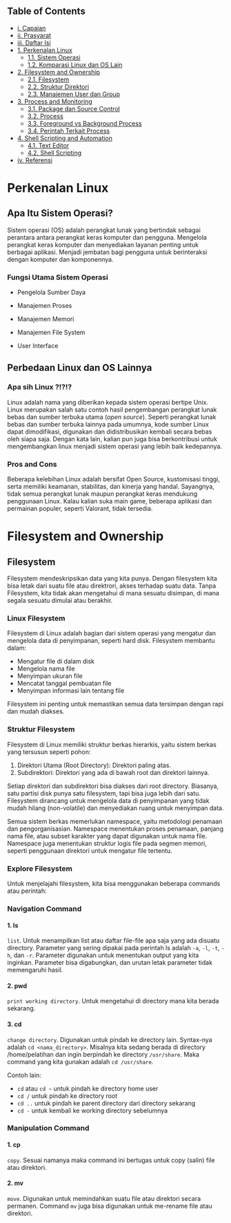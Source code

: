 ## Table of Contents

- [i. Capaian](#capaian)
- [ii. Prasyarat](#prasyarat)
- [iii. Daftar Isi](#daftar-isi)
- [1. Perkenalan Linux](#perkenalan-linux)
  - [1.1. Sistem Operasi](#apa-itu-sistem-operasi)
  - [1.2. Komparasi Linux dan OS Lain](#perbedaan-linux-dan-os-lainnya)
  <!-- - [1.3 Distro Linux](#distro-linux) -->
- [2. Filesystem and Ownership](#filesystem-and-ownership)
  - [2.1. Filesystem](#filesystem)
  - [2.2. Struktur Direktori](#struktur-direktori)
  - [2.3. Manajemen User dan Group](#manajemen-user-dan-group)
- [3. Process and Monitoring](#process-and-monitoring)
  - [3.1. Package dan Source Control](#package-dan-source-control)
  - [3.2. Process](#apa-itu-process)
  - [3.3. Foreground vs Background Process](#foreground-vs-background-process)
  - [3.4. Perintah Terkait Process](#perintah-terkait-process)
- [4. Shell Scripting and Automation](#shell-scripting-and-automation)
  - [4.1. Text Editor](#text-editor)
  - [4.2. Shell Scripting](#shell-scripting)
  <!-- - [4.3. Cronjob](#cronjob) -->
- [iv. Referensi](#referensi)

# Perkenalan Linux

## Apa Itu Sistem Operasi?

Sistem operasi (OS) adalah perangkat lunak yang bertindak sebagai perantara antara perangkat keras komputer dan pengguna. Mengelola perangkat keras komputer dan menyediakan layanan penting untuk berbagai aplikasi. Menjadi jembatan bagi pengguna untuk berinteraksi dengan komputer dan komponennya.

### Fungsi Utama Sistem Operasi

- Pengelola Sumber Daya

- Manajemen Proses

- Manajemen Memori

- Manajemen File System

- User Interface

## Perbedaan Linux dan OS Lainnya

### Apa sih Linux ?!?!?

Linux adalah nama yang diberikan kepada sistem operasi bertipe Unix. Linux merupakan salah satu contoh hasil pengembangan perangkat lunak bebas dan sumber terbuka utama (<i>open source</i>). Seperti perangkat lunak bebas dan sumber terbuka lainnya pada umumnya, kode sumber Linux dapat dimodifikasi, digunakan dan didistribusikan kembali secara bebas oleh siapa saja. Dengan kata lain, kalian pun juga bisa berkontribusi untuk mengembangkan linux menjadi sistem operasi yang lebih baik kedepannya.

### Pros and Cons

Beberapa kelebihan Linux adalah bersifat Open Source, kustomisasi tinggi, serta memiliki keamanan, stabilitas, dan kinerja yang handal. Sayangnya, tidak semua perangkat lunak maupun perangkat keras mendukung penggunaan Linux. Kalau kalian suka main game, beberapa aplikasi dan permainan populer, seperti Valorant, tidak tersedia.

# Filesystem and Ownership

## Filesystem

Filesystem mendeskripsikan data yang kita punya. Dengan filesystem kita bisa letak dari suatu file atau direktrori, akses terhadap suatu data. Tanpa Filesystem, kita tidak akan mengetahui di mana sesuatu disimpan, di mana segala sesuatu dimulai atau berakhir.

### Linux Filesystem

Filesystem di Linux adalah bagian dari sistem operasi yang mengatur dan mengelola data di penyimpanan, seperti hard disk. Filesystem membantu dalam:

- Mengatur file di dalam disk
- Mengelola nama file
- Menyimpan ukuran file
- Mencatat tanggal pembuatan file
- Menyimpan informasi lain tentang file

Filesystem ini penting untuk memastikan semua data tersimpan dengan rapi dan mudah diakses.

### Struktur Filesystem

Filesystem di Linux memiliki struktur berkas hierarkis, yaitu sistem berkas yang tersusun seperti pohon:

1. Direktori Utama (Root Directory): Direktori paling atas.
2. Subdirektori: Direktori yang ada di bawah root dan direktori lainnya.

Setiap direktori dan subdirektori bisa diakses dari root directory. Biasanya, satu partisi disk punya satu filesystem, tapi bisa juga lebih dari satu. Filesystem dirancang untuk mengelola data di penyimpanan yang tidak mudah hilang (non-volatile) dan menyediakan ruang untuk menyimpan data.

Semua sistem berkas memerlukan namespace, yaitu metodologi penamaan dan pengorganisasian. Namespace menentukan proses penamaan, panjang nama file, atau subset karakter yang dapat digunakan untuk nama file. Namespace juga menentukan struktur logis file pada segmen memori, seperti penggunaan direktori untuk mengatur file tertentu.

### Explore Filesystem

Untuk menjelajahi filesystem, kita bisa menggunakan beberapa commands atau perintah:

### Navigation Command

#### 1. ls

`list`. Untuk menampilkan list atau daftar file-file apa saja yang ada disuatu directory. Parameter yang sering dipakai pada perintah ls adalah `-a`, `-l`, `-t`, `-h`, dan `-r`. Parameter digunakan untuk menentukan output yang kita inginkan. Parameter bisa digabungkan, dan urutan letak parameter tidak memengaruhi hasil.

<!-- ![ls command](assets/ls.gif) -->

#### 2. pwd

`print working directory`. Untuk mengetahui di directory mana kita berada sekarang.

<!-- ![pwd command](assets/pwd.png) -->

#### 3. cd

`change directory`. Digunakan untuk pindah ke directory lain. Syntax-nya adalah `cd <nama_directory>`. Misalnya kita sedang berada di directory /home/pelatihan dan ingin berpindah ke directory `/usr/share`. Maka command yang kita gunakan adalah `cd /usr/share`.

Contoh lain:

- `cd` atau `cd ~` untuk pindah ke directory home user
- `cd /` untuk pindah ke directory root
- `cd ..` untuk pindah ke parent directory dari directory sekarang
- `cd -` untuk kembali ke working directory sebelumnya

<!-- ![cd command](assets/cd.gif) -->

### Manipulation Command

#### 1. cp

`copy`. Sesuai namanya maka command ini bertugas untuk copy (salin) file atau direktori.

#### 2. mv

`move`. Digunakan untuk memindahkan suatu file atau direktori secara permanen. Command `mv` juga bisa digunakan untuk me-rename file atau direktori.

<!-- ## Linux File Permissions and Ownerships

Secara desain, Linux adalah sistem operasi multi-user. Dalam sistem perusahaan, akan ada banyak pengguna yang mengakses sistem yang sama. Namun jika ada pengguna yang bisa mengakses dan memodifikasi seluruh file milik pengguna lain atau file sistem, hal ini tentu akan menimbulkan risiko keamanan.

Inilah sebabnya mengapa Linux memiliki langkah-langkah keamanan. Hal ini agar memastikan bahwa file atau direktori dapat diakses, dimodifikasi atau dijalankan (dieksekui) hanya oleh pengguna yang diinginkan.

### File ownership

Setiap sistem Linux memiliki tiga jenis pemilik:

1. User: User atau pengguna adalah orang yang membuat file. Secara default, siapa pun yang membuat file akan menjadi pemilik file tersebut. Pengguna dapat membuat, menghapus, atau memodifikasi file.

2. Group: Sebuah grup dapat berisi banyak pengguna. Semua pengguna atau user yang tergabung dalam grup memiliki izin akses yang sama untuk suatu file.

3. Other: Siapa pun yang memiliki akses ke file selain pengguna dan grup masuk dalam kategori lainnya.

User dan Group dikelola secara lokal di `/etc/psswd` atau `/etc/group`.

Untuk mengecek User dan Group kita bisa menggunakan command `ls -l`

![ls -l](assets/ls%20-l.png)

Setiap file dan direktori di sistem UNIX/Linux memiliki 3 tipe permission atau izin sebagi berikut.

- `Read` - Izin ini memberi kita wewenang untuk membuka dan membaca file.
- `Write` - Izin write atau menulis memberi kita wewenang untuk mengubah konten file. Izin menulis pada direktori memberi kita wewenang untuk menambah, menghapus, dan mengganti nama file yang disimpan dalam direktori.
- `Execute` - Di Windows, program yang dapat dieksekusi biasanya memiliki ekstensi “.exe” dan dapat kita jalankan dengan mudah. Di Unix/Linux, kita tidak dapat menjalankan program kecuali izin eksekusi telah ditetapkan. Jika izin eksekusi tidak disetel, kita mungkin masih dapat melihat/memodifikasi kode program (asalkan izin read & write disetel), tetapi tidak dapat menjalankannya.

Simbol dari masing-masing permission:

- r – Read
- w – Write
- x – Execute

![file type](assets/file1.png)

![directory](assets/dir.png)

## Manajemen User dan Group

### Membuat User

Di Linux ada beberapa command yang bisa kita gunakan untuk membuat user baru, yaitu:

#### 1. useradd

Command ini sangat sederhana, sehingga diperlukan parameter tambahan untuk menyiapkan akun sepenuhnya.

```bash
sudo useradd ajk
```

```bash
sudo useradd -d /home/ajk -m -s/bin/bash ajk && passwd ajk
```

Karena cukup sederhana jadi kita poerlu menambahkan beberapa parameter, `-d` untuk menambahkan direktori di baru di `/home`, `-s` default yang akan digunakan, `passwd` untuk mengatur kata sandi dari user yang dibuat.

#### 2. adduser

### Membuat Group

Untuk membuat group baru di Linux bisa menggunakan command `groupadd`:

```bash
sudo groupadd pelatihan
```

![adduser](assets/adduser.png)

# Process and Monitoring

## Package dan Source Control

Pada masa-masa awal Linux, program hanya didistribusikan sebagai kode sumber, bersama dengan halaman manual yang diperlukan, file konfigurasi yang diperlukan, dan banyak lagi. Saat ini, sebagian besar distributor Linux menggunakan program bawaan atau kumpulan program yang disebut package, yang disajikan kepada pengguna yang siap untuk diinstal pada distribusi tersebut. Berikut beberapa kkonsep dalam package management yang perlu diketahui :

- Repository

  Repositori adalah penyimpanan sentral tempat paket perangkat lunak disimpan dan dikelola. Repositori ini berisi berbagai perangkat lunak yang telah dikompilasi untuk digunakan pada distribusi Linux tertentu. Repository ini yang nantinya akan diakses oleh package manager untuk menginstal package yang dibutuhkan. List konfigurasi dapat dikonfigurasi pada path `/etc/apt/sources.list` jika pada distro ubuntu. Contohnya ini adalah [repository ubuntu lokal yang ada di Indonesia](https://nugi.biz/2022/03/22/repository-lokal-indonesia-ubuntu-22-04-lts-jammy-jellyfish.xhtml).

- Package

  package adalah suatu unit perangkat lunak yang telah dikemas bersama dengan informasi tambahan yang diperlukan untuk instalasi dan manajemen perangkat lunak tersebut. Contohnya adalah pacakge `.deb` jika di distro debian dan `.exe` jika pada windows. Package ini berisi file yang dibutuhkan oleh user untuk menjalankan suatu program. File yang dibutuhkan oleh user untuk menjalankan suatu program ini disebut dengan `binary file`. Binary file ini berisi kode program yang sudah dikompilasi. Kode program yang sudah dikompilasi ini akan dijalankan oleh kernel. Kernel adalah bagian dari sistem operasi yang bertugas untuk mengatur semua sumber daya yang ada pada komputer.

  perbedaan package pada linux dan windows adalah pada linux package yang diinstal akan disimpan pada path `/usr/bin` sedangkan pada windows package yang diinstal akan disimpan pada path `C:\Program Files`. Untuk melihat package apa saja yang sudah terinstal pada linux dapat menggunakan command `dpkg -l` atau `apt list --installed`.

- Dependency

  Dependency adalah suatu package yang dibutuhkan oleh package lainnya untuk bisa berjalan. Contohnya adalah package `libssl-dev` yang dibutuhkan oleh package `nginx` untuk bisa berjalan. Package `libssl-dev` ini disebut dengan package dependensi. Package dependensi ini akan diinstal secara otomatis oleh package manager jika package utama diinstal. Untuk melihat package apa saja yang dibutuhkan oleh package lainnya dapat menggunakan command `apt-cache depends <package-name>`.

- Package Manager

  Package manager adalah perangkat lunak yang dirancang untuk membantu pengguna mengelola instalasi, pembaruan, konfigurasi, dan penghapusan perangkat lunak pada sistem operasi. Package Manager dapat dikelompokkan menjadi 2 jenis yaitu `low-level` dan `high-level`. Seperti pada contoh dibawah ini :

  ![Pacakage-Manager](./assets/Package-Manager.jpg)

  contohnya dpkg pada debian hanya bisa menginstal package .deb yang sudah tersedia pada host saja, sedangkan apt bisa menginstal package .deb dan juga bisa menginstal package dependensinya dari repository. Package manager yang berada diatas package manager lainnya disebut dengan high-level package manager. Package manager yang berada dibawah package manager lainnya disebut dengan low-level package manager.

  Selain itu ada pacakage manager yang compatible di multi distro linux seperti `snap` dan `flatpak`. Snap dan flatpak ini berbeda dengan package manager lainnya karena package yang diinstal menggunakan snap dan flatpak akan diisolasi dari package lainnya. Snap dan flatapak ini sudah tersedia pada repository ubuntu. Sehingga bisa langsung diinstal dengan command `apt-get install snapd` dan `apt-get install flatpak`.

  Contohnya adalah jika kita menginstal package `nginx` menggunakan apt, maka package `nginx` akan diinstal pada path `/usr/bin/nginx` dan package `nginx` ini bisa diakses oleh package lainnya. Sedangkan jika kita menginstal package `nginx` menggunakan snap, maka package `nginx` akan diinstal pada path `/snap/bin/nginx` dan package `nginx` ini tidak bisa diakses oleh package lainnya. Untuk melihat package apa saja yang sudah terinstal menggunakan snap dapat menggunakan command `snap list`.

  Sedangkan Flatpak ini berbeda dengan snap karena package yang diinstal menggunakan flatpak akan diinstal pada path `/var/lib/flatpak` dan package ini juga tidak bisa diakses oleh package lainnya. Untuk melihat package apa saja yang sudah terinstal menggunakan flatpak dapat menggunakan command `flatpak list`.

  ![snap vs flatpak](./assets/snap-vs-flatpak.jpg)

<div align=center>

![Linux-package](./assets/linux-package.png)

</div>

Jadi kesimpulannya user linux akan menggunakan command package manager untuk menginstal package yang dibutuhkan. Package manager akan mengambil package yang dibutuhkan dari repository yang sudah dikonfigurasi sebelumnya. Package yang dibutuhkan tersebut bisa berupa package utama atau package dependensi. Package utama adalah package yang dibutuhkan oleh user untuk bisa berjalan. Package dependensi adalah package yang dibutuhkan oleh package utama untuk bisa berjalan.

## Command Package Management

Beberapa command yang dapat dilakukan untuk memanage package pada linux yang sering digunakan adalah sebagai berikut :

- `apt-get update`

  Command ini digunakan untuk mengupdate list package yang ada pada repository. Command ini harus dijalankan sebelum menginstal package agar package yang diinstal adalah package terbaru.

- `apt-get install <package-name>`
  Command ini digunakan untuk menginstal package yang dibutuhkan. Contohnya adalah `apt-get install nginx`.

- `apt-get remove <package-name>`
  Command ini digunakan untuk menghapus package yang sudah terinstal. Contohnya adalah `apt-get remove nginx`.

- `apt-get purge <package-name>`
  Command ini digunakan untuk menghapus package yang sudah terinstal beserta konfigurasinya. Contohnya adalah `apt-get purge nginx`.

- `apt-get autoremove`
  Command ini digunakan untuk menghapus package yang sudah terinstal dan tidak dibutuhkan oleh package lainnya. Contohnya adalah `apt-get autoremove`.

- `apt-get upgrade`
  Command ini digunakan untuk mengupgrade package yang sudah terinstal.

  Selain command command diatas masih banyak lagi command yang dapat digunakan untuk melihatnya dapat menggunakan command `apt-get --help` atau mengunjungi [link berikut](https://www.tecmint.com/useful-basic-commands-of-apt-get-and-apt-cache-for-package-management/).

Selain menggunakan `apt-get`, package juga dapat diinstal menggunakan command `dpkg`. Command ini digunakan untuk menginstal package yang sudah terdownload. Contohnya adalah `dpkg -i nginx.deb`. dengan syarat kita sudah memiliki file yang akan diinstal terlebih dahulu beda dengan `apt-get` yang akan mengambil package dari repository. untuk mengetahui command apa saja yang dapat dilakukan dengan `dpkg` dapat menggunakan command `dpkg --help`.

## Apa Itu Process?

Process adalah suatu kode program yang sedang berjalan di memory. Setiap process memiliki ID yang unik yang disebut dengan PID. PID ini digunakan untuk mengidentifikasi process yang sedang berjalan. Untuk Lebih jelasnya dapat dilihat pada gambar dibawah ini :

<div align=center>

![Linux Process](./assets/linux-process.png)

</div>

Berikut adalah daur hidup dari suatu process pada sistem operasi linux :

Pada state `Created` process belum dijalankan oleh kernel. Setelah dijalankan oleh kernel process akan berada pada state `Running`. Setelah process selesai dijalankan oleh kernel process akan berada pada state `Terminated`. Setelah process berada pada state Terminated, process akan dihapus dari memory dan akan berada pada state Zombie.

- `Zombie process` adalah process yang sudah selesai dijalankan oleh kernel namun masih ada di memory. Zombie process ini akan dihapus dari memory setelah parent processnya memanggil wait() system call.

- Process juga memiliki parent process yang merupakan process yang membuat process tersebut. Process yang dibuat oleh parent process disebut dengan `child process`.

- Process yang tidak memiliki parent process disebut dengan `init process`. Init process ini adalah process pertama yang dijalankan oleh kernel saat booting. Init process ini memiliki PID 1.

## Foreground vs Background Process

Berdasarkan cara untuk proses dijalankan, proses terbagi menjadi 2 yaitu foreground process dan background process.

- `Foreground process` adalah proses yang dijalankan secara interaktif. Contohnya adalah saat kita menjalankan command `apt update` pada terminal. Saat menjalankan command tersebut terminal akan terblokir dan tidak bisa menjalankan command lainnya sampai command tersebut selesai dijalankan.

- `Background process` adalah proses yang dijalankan secara non-interaktif. Contohnya adalah saat kita menjalankan command `apt update &` pada terminal. Saat menjalankan command tersebut terminal tidak akan terblokir dan bisa menjalankan command lainnya. Untuk melihat process yang sedang berjalan dapat menggunakan command `jobs`.

![foreground vs background](./assets/sleep.jpg)

Pada gambar diatas terlihat command `sleep` dijalankan pada foreground maka terminal akan terblokir dan tidak bisa menjalankan command lainnya. Sedangkan pada gambar dibawah command `sleep` dijalankan pada background maka terminal tidak akan terblokir dan bisa menjalankan command lainnya dan dapat dilihat dengan perintah `jobs`.

Namun terkadang `&` tetap berjalan di foreground, solusinya dapat menggunakan `nohup`, `nohup` adalah command yang digunakan untuk menjalankan command pada background dan tidak akan terpengaruh oleh SIGHUP (signal hangup) yang dikirimkan saat terminal ditutup. Contohnya adalah `nohup ping &`. namun nohup perlu diinstal terlebih dahulu dengan command `sudo apt-get install coreutils`.

## Perintah Terkait Process

1. Berikut adalah beberapa perintah yang dapat digunakan untuk melihat process yang sedang berjalan :

- `ps` dan `ps aux`

  Command ini digunakan untuk melihat process yang sedang berjalan. Command yang paling sering digunakan adalah `ps -aux`. dengan arti argumen a untuk melihat semua process, u untuk menampilkan informasi lebih ranci, dan x untuk melihat semua proses tanpa terikat oleh previlage user tertentu.

  ![ps vs ps aux](./assets/ps-vs-psaux.jpg)

- `pstree`

  Dan ada juga command `pstree` yang digunakan untuk melihat process yang sedang berjalan dalam bentuk tree (terlihat hubungan parent dan child), namun harus diinstal terlebih dahulu dengan command `apt-get install pstree`.

  ![pstree](./assets/pstree.jpg)

2. berikut adalah beberapa perintah yang dapat digunakan untuk menghentikan process yang sedang berjalan :

- `kill` dan `pkill`

  Command ini digunakan untuk menghentikan process yang sedang berjalan. Command ini dapat digunakan dengan menggunakan PID. Contohnya adalah `kill -<nomor signal> 1234`, jika tidak menyebutkan nomor signalnya maka akan menggunakan signal 15 (SIGTERM). Sedangankan pkill dapat digunakan dengan menggunakan nama process. Contohnya adalah `pkill -<nomor signal> nginx`. Untuk informasi selngkapnya bisa gunakan command `kill --help` atau `pkill --help`.

- `kill -l`

  Command ini digunakan untuk melihat daftar signal yang dapat digunakan untuk menghentikan process.
  ![list signal](./assets/kill-l.jpg)
  Untuk lebih memahami setiap arti signal yang ada bisa mengunjungi [link berikut](https://www.man7.org/linux/man-pages/man7/signal.7.html).

3.  Berikut adalah beberapa perintah yang dapat digunakan untuk memonitoring process yang sedang berjalan :

- `top ` dan `htop`

  Command ini dapat digunakan untuk memonitoring dan menghentikan process yang sedang berjalan. Namun untuk htop haru diinstal terlebih dahulu dengan command `apt-get install htop` sedangkan top sudah terinstall secara default.

  ![top](./assets/top.jpg)
  ![htop](./assets/htop.jpg)

- `lsof`

  Command ini digunakan untuk melihat file mana yang diakses oleh suatu process. Contohnya adalah `lsof -p 1` dengan arti -p untuk melihat file yang sedang digunakan oleh process dengan PID 1, atau bisa menggunakan argumen -c untuk melihat file yang sedang digunakan oleh process dengan nama tertentu seperti `lsof -c docker`.

  ![lsof](./assets/lsof.jpg)

- `netstat`

  Command ini digunakan untuk melihat port yang sedang digunakan oleh suatu process. Contohnya adalah `netstat -tulpn` dengan arti -t untuk melihat port TCP, -u untuk melihat port UDP, -l untuk melihat port yang sedang mendengarkan, -p untuk melihat process yang sedang menggunakan port tersebut, dan -n untuk melihat port dalam bentuk angka.

  ![nestat](./assets/netstat.jpg)

- `whereis` dan `which`

  Command `which` digunakan untuk menemukan lokasi eksekusi dari suatu perintah. Sedangkan `whereis` lebih detail yaitu dapat digunakan untuk menemukan lokasi eksekusi, source code, dan manual dari suatu perintah. Contohnya adalah `which ls` dan `whereis ls`. jika ingin tahu argumen apa saja yang tersedia untuk `whereis` dapat menggunakan command `whereis --help`.

  ![which vs whereis](./assets/which-vs-whereis.jpg)

# Shell Scripting and Automation

## Text Editor

Dalam linux, text editor yang sering digunakan adalah nano dan vim. Dua text editor tersebut dapat berjalan pada command line interface (CLI).

### Nano

Nano merupakan teks editor yang termasuk mudah dipahami karena terdapat shortcut pada bagian bawah layar. Untuk membuka file menggunakan nano, dapat menggunakan perintah berikut.

```sh
nano [nama-file]
```

Jika tidak bisa menggunakan perintah tersebut, berarti `nano` belum terinstall. Untuk melakukan instalasi `nano` dapat menggunakan perintah berikut.

```sh
sudo apt update
sudo apt install nano -y
```

Pada contoh kali ini akan digunakan untuk mengedit file `contoh.txt`.

```sh
nano contoh.txt
```

![nano-1](assets/nano-1.png)

![nano-2](assets/nano-2.png)

Pada interface tampilan shortcut, simbol `^` sama dengan tombol `Ctrl` dan simbol `M-` sama dengan tombol `Alt`. Contoh penggunaannya adalah untuk melihat daftar shortcut yang dapat digunakan pada nano menggunakan shortcut `Ctrl + G`.

![nano-3](assets/nano-3.png)

Untuk keluar dari tampilan bantuan, dapat menggunakan tombol `Q`. Setelah mengubah isi dari file yang ingin diubah, file dapat disimpan menggunakan shortcut `Ctrl + O`.

![nano-4](assets/nano-4.png)

Kemudian akan muncul pertanyaan `File Name to Write: ` yang dapat diisi nama hasil file yang ingin disimpan. Setelah itu dapat ditekan `Enter`.

Ketika ingin keluar dari text editor secara langsung tanpa menyimpan file, dapat menggunakan shortcut `Ctrl + X`. Tekan `N` jika tidak ingin menyimpan perubahan atau `Y` untuk menyimpan perubahannya.

![nano-5](assets/nano-5.png)

### Vim

Vim merupakan salah satu text editor yang mempunyai fitur lengkap untuk melakukan pengeditan pada file. Namun, text editor ini memiliki tampilan dan shortcut yang cukup rumit untuk dimengerti bagi pemula.

Untuk membuka file menggunakan vim, dapat menggunakan perintah berikut.

```sh
vim [nama-file]
```

Jika tidak bisa menggunakan perintah tersebut, berarti `vim` belum terinstall. Untuk melakukan instalasi `vim` dapat menggunakan perintah berikut.

```sh
sudo apt update
sudo apt install vim -y
```

Pada contoh kali ini akan digunakan untuk mengedit file `contoh.py`.

```sh
vim contoh.py
```

![vim-1](assets/vim-1.png)

Pada tampilan awal, vim akan memasuki mode `normal`. Untuk masuk ke mode `insert`, dapat dilakukan dengan menekan tombol `i`. Dalam mode `insert`, dapat dilakukan penulisan karakter atau teks. Untuk kembali ke mode `normal`, dapat dilakukan dengan menekan tombol `Esc`.

![vim-2](assets/vim-2.png)

Dalam mode `normal`, kursor dapat digerakkan menggunakan tombol `h` untuk ke kiri, `j` untuk ke bawah, `k` untuk ke atas, dan `l` untuk ke kanan.

Untuk melakukan undo dapat dilakukan dengan menekan `u` pada mode `normal` atau `Alt + U` pada mode `insert`. Sedangkan untuk melakukan redo dapat dilakukan dengan menekan `Ctrl + R` pada mode `normal`

Untuk menyimpan file yang telah diedit, dapat mengetikkan `:w` pada mode `normal`. Atau jika ingin keluar setelah menyimpan file, dapat mengetikkan `:wq` pada mode `normal`. Namun jika ingin keluar tanpa menyimpan perubahan, dapat dilakukan dengan mengetikkan `:q!` pada mode `normal`.

Eksplorasi lebih lanjut dari text editor vim dapat dilakukan dengan mengakses tutorial vim dari terminal dengan perintah berikut.

```sh
vimtutor
```

![vim-3](assets/vim-3.png)

## Shell Scripting

Shell scripting atau pemrograman shell adalah penyusunan beberapa perintah shell menjadi satu file yang melakukan serangkaian tugas tertentu. Pemrograman shell pada linux mirip dengan bahasa pemrograman yang berbasis intrepeter lainnya seperti python dan javascript.

### Operasi Dasar Shell

Berikut adalah beberapa operasi dasar pada shell.

#### Redirection

Terdapat beberapa macam redirection pada shell sebagai berikut.

- Isi dari file b akan diganti dengan output perintah a dengan operasi `a > b`

  ```sh
  ls -l > dir.txt
  # hasil output ls -l akan dikirim ke file dir.txt
  # akan membuat file dir.txt jika belum ada
  ```

- Output dari perintah a ditambahkan ke file b dengan operasi `a >> b`

  ```sh
  ls -la >> dir.txt
  # hasil output dari ls -la akan ditambahkan pada akhir file dir.txt
  ```

- Input dari perintah a adalah file b dengan operasi `a < b`

  ```sh
  sort < dir.txt
  # input dari sort merupakan file dir.txt
  ```

- Isi dari file b akan diganti dengan error dari perintah a dengan operasi `a 2> b`

  ```sh
  rm testfile.txt 2> error.log
  # error dari perintah tersebut akan dikirim ke file error.log
  # akan membuat file error.log jika belum ada
  ```

- Error dari perintah a ditambahkan ke file b dengan operasi `a 2>> b`

  ```sh
  rm anotherfile.txt 2>> error.log
  # error dari perintah tersebut akan ditambahkan pada akhir file error.log
  ```

#### Pipe

Output dari perintah a dapat dijadikan input perintah b menggunakan operator pipe `a | b`.

```sh
ls -l | sort | head -5
# output dari ls -l akan dijadikan input dari sort
# output dari sort akan dijadikan input dari head -5
# output dari head -5 akan dikeluarakan di terminal
```

![pipe-1](assets/pipe-1.png)

#### Wildcard

Perintah dalam shell juga dapat menggunakan wildcard atau karakter sembarang yang dapat mengisi string. Berikut adalah jenis-jenis dari wildcard yang bisa digunakan dalam shell.

- Untuk menggantikan semua string dapat menggunakan `*`

  ```sh
  ls *.txt
  # akan menampilkan list file dengan ekstensi .txt
  ```

- Untuk menggantikan satu huruf saja dapat menggunakan `?`

  ```sh
  ls a?a.txt
  # akan menampilkan list file dengan nama file awal a
  # kemudian huruf sembarang dan selanjutnya huruf a
  ```

- Untuk menggantikan satu huruf dengan huruf tertentu saja dapat menggunakan `[]`

  ```sh
  ls a[dp]a.txt
  # akan menampilkan list file dengan nama file awal a
  # kemudian huruf d atau p dan selanjutnya huruf a
  ```

  ```sh
  ls a[p-s].txt
  # akan menampilkan list file dengan nama file awal a
  # kemudian huruf antara p hingga s selanjutnya huruf a
  ```

Berikut adalah hasil dari perintah dengan wildcard di atas.

![wildcard-1](assets/wildcard-1.png)

Agar mendapatkan hasil yang sama dapat menggunakan perintah berikut untuk membuat file dengan nama-nama seperti di atas.

```sh
touch apa.txt ada.txt ara.txt asa.txt
```

### Shell Script Sederhana

Untuk membuat shell script sederhana, dapat dilakukan dengan membuat file dengan ekstensi `.sh`.

```sh
nano hello.sh
```

Di dalam script `hello.sh` dapat dituliskan beberapa perintah shell. Namun sebelum itu, pada baris paling awal ditulis shebang `#!/bin/bash`.

Shebang berguna agar sistem mengetahui bahwa file `hello.sh` harus dijalankan oleh `/bin/bash` atau program bash. Karena file yang dibuat memiliki ekstensi `.sh`, jadi penggunaan shebang tidak terlalu berpengaruh. Jika file yang dibuat tidak memiliki ekstension apapun, maka perlu ditambahkan shebang pada baris paling awal.

```sh
#!/bin/bash

echo "Hello, world!"
```

Simpan perubahan pada file dan ubah permission dari file tersebut agar bisa dieksekusi.

```sh
chmod +x hello.sh
```

![simple-1](assets/simple-1.png)

### Variabel

Sama seperti bahasa pemrograman lainnya, pada shell juga terdapat variabel. Terdapat beberapa hal yang perlu diperhatikan ketika mendefinisikan variabel.

- Nama variabel hanya boleh berisi dari karakter berikut
  - Huruf (a-z dan A-Z)
  - Angka (0-9)
  - Karakter underscore (-)
- Nama variabel dimulai dengan huruf atau underscore
- Bersifat case sensitive (huruf besar dan huruf kecil beda)

Mendeklarasikan variabel dapat dilakukan dengan operator `=`.

```sh
nama_var=nilai
```

Perlu diperhatikan bahwa tidak boleh terdapat spasi di antara `nama_var` dengan `=` dan juga `=` dengan `nilai`. Karena pada shell karakter spasi tidak diabaikan seperti bahasa pemrograman lainnya.

Untuk mengakses variabel dapat menggunakan simbol `$` sebelum nama variabel seperti berikut.

```sh
$nama_var
```

Variabel dalam shell tidak strongly typed, artinya tidak perlu dispesifikasikan tipe data variabel-nya. Berikut adalah beberapa deklarasi variabel dengan tipe datanya.

- String

  ```sh
  str1="ini string"
  str2='ini juga string'
  ```

- Number

  ```sh
  num1=19
  num2=12.5
  ```

- Array

  ```sh
  arr1=('satu' 'dua' 'tiga')
  arr2=(1 2 3)
  arr3=('satu' 2 'tiga')
  ```

  Akses variabel array dapat dilakukan dengan menggunakan sintaks berikut.

  ```sh
  ${arr1[0]} # mengakses arr1 indeks ke 0
  ${arr2[*]} # menampilkan semua elemen dari arr2
  ${#arr3[*]} # mengakses jumlah elemen dari arr3
  ```

Berikut adalah contoh penggunaan variabel dan juga keluarannya.

```sh
#!/bin/bash

str1="ini string"
str2='ini juga string'

echo $str1
echo $str2

num1=19
num2=12.5

echo $num1
echo $num2

arr1=('satu' 'dua' 'tiga')
arr2=(1 2 3)
arr3=('satu' 2 'tiga')

echo ${arr1[0]}
echo ${arr2[*]}
echo ${#arr3[*]}
```

![variable-1](assets/variable-1.png)

Terdapat variabel spesial dalam shell. Variabel berikut dapat diakses tanpa perlu dideklarasikan terlebih dahulu.

| Variabel | Deskripsi                                          |
| :------: | :------------------------------------------------- |
|    $0    | Berisi nama file yang sedang dijalankan            |
|    $n    | Berisi argumen ke-n dari pemanggilan script        |
|    $#    | Jumlah argumen dari pemanggilan script             |
|   $\*    | Berisi semua argumen dari pemanggilan script       |
|    $?    | Status exit dari perintah terakhir yang dijalankan |
|    $$    | Proses ID (PID) dari shell saat ini                |

Berikut adalah contoh penggunaan variabel tersebut dan juga keluarannya.

```sh
#!/bin/bash

echo "Nama script : $0"
echo "Argumen ke-1 : $1"
echo "Argumen ke-2 : $2"
echo "Hai $1, selamat datang di kelas $2!"
echo "Total argumen : $#"
echo "Semua argumen : $*"
echo "PID : $$"
```

![variable-2](assets/variable-2.png)

### Input dan Output

Untuk melakukan input dapat menggunakan perintah `read` dengan sintaks berikut.

```sh
read nama_var
```

Untuk melakukan output dapat menggunakan perintah `echo` dengan sintaks berikut.

```sh
echo $nama_var
```

Berikut adalah contoh penggunaan `read` dan `echo` beserta keluarannya.

```sh
#!/bin/bash

kelas='linux'

echo 'Siapa namamu?'
read nama
echo -e "Halo $nama!\nSelamat datang di kelas $kelas!\n"
```

Agar echo dapat merender `\n` sebagai karakter new line, perlu ditambahkan argumen `-e`.

![io-1](assets/io-1.png)

Selain menggunakan `echo`, output dalam shell juga dapat menggunakan `printf` seperti pada bahasa C.

```sh
#!/bin/bash

str='Ini string'
num1=12.956
num2=512

printf "str: %s\n" "$str"
printf "num1: %.2f\n" $num1
printf "num2: %d\n" $num2
```

![io-2](assets/io-2.png)

### Quoting

Terdapat beberapa metode quoting dan escaping dalam shell sebagai berikut.

| Quoting            | Deskripsi                                                                                        |
| ------------------ | ------------------------------------------------------------------------------------------------ |
| Single quote (`'`) | Semua karakter di dalam single quote akan dianggap sebagai string                                |
| Double quote (`"`) | Karakter `$`, `` ` ``, dan `\` dalam double quote dapat digunakan sebagaimana fungsinya di shell |
| Backslash (`\`)    | Karakter yang didahului backslash akan dianggap sebagai string                                   |
| Backtick (`` ` ``) | Perintah yang diletakkan dalam backtick akan dijalankan                                          |

Berikut adalah contoh penggunaan quoting dan juga keluarannya.

```sh
str='ini string'

echo '$str = "$str"'
echo "\$str = $str"
echo "pwd = `pwd`"
```

![quoting-1](assets/quoting-1.png)

### Operator

Berikut adalah beberapa operator yang dapat dijalankan dalam shell.

#### Operator Aritmatika

| Operator | Deskripsi      |
| -------- | -------------- |
| +        | Penjumlahan    |
| -        | Pengurangan    |
| \*       | Perkalian      |
| /        | Pembagian      |
| %        | Sisa pembagian |
| ++       | Increment      |
| --       | Decrement      |

Untuk melakukan operasi aritmatika dapat menggunakan sintaks `$((10 + 2))` atau dengan perintah `expr`.

```sh
a=10
b=4

echo "a + b = $(($a + $b))"
echo "a - b = $(($a - $b))"
echo "a * b = $(($a * $b))"
echo "a / b = $(($a / $b))"
echo "a % b = $(($a % $b))"
echo "++a = $((++a))"
echo "a++ = $((a++))"
echo "--b = $((--b))"
echo "b-- = $((b--))"
```

![operator-1](assets/operator-1.png)

#### Operator Relasional

| Operator | Flag Ekuivalen | Deskripsi               |
| :------: | :------------: | ----------------------- |
|    ==    |      -eq       | Sama dengan             |
|    !=    |      -ne       | Tidak sama dengan       |
|    <     |      -lt       | Kurang dari             |
|    <=    |      -le       | Kurang dari sama dengan |
|    >     |      -gt       | Lebih dari              |
|    >=    |      -ge       | Lebih dari sama dengan  |

Operator relasional dapat digunakan dengan sintaks `$(( $a > $b ))` atau menggunakan sintaks `` `[[ $a -gt $b ]]` `` jika dengan flag.

```sh
#!/bin/bash

a=10
b=4

echo "a == b : $(($a == $b))"
echo "a != b : `[[ $a -ne $b ]] && echo '1' || echo '0'`"
echo "a < b : $(($a < $b))"
echo "a <= b : `[[ $a -le $b ]] && echo '1' || echo '0'`"
echo "a > b : $(($a > $b))"
echo "a >= b : `[[ $a -ge $b ]] && echo '1' || echo '0'`"
```

![operator-2](assets/operator-2.png)

#### Operator Logika

| Operator | Deskripsi  |
| -------- | ---------- |
| &&       | Logika AND |
| \|\|     | Logika OR  |
| !        | Logika NOT |

Operator logika digunakan untuk menggabungkan dua atau lebih operator relasional.

### Percabangan

Dalam shell juga terdapat percabangan seperti pada bahasa pemrograman lainnya.

Berikut adalah contoh percabangan dalam shell dan keluarannya.

```sh
#!/bin/bash

a=10
b=10

if [[ $a -gt $b ]]
then
  echo 'a > b'
elif [[ $a -lt $b ]]
then
  echo 'a < b'
else
  echo 'a == b'
fi
```

![percabangan-1](assets/percabangan-1.png)

### Perulangan

Berikut adalah beberapa macam perulangan yang dapat digunakan dalam shell.

#### Perulangan While

Untuk menggunakan perulangan while dalam shell, dapat menggunakan contoh sintaks berikut.

```sh
#!/bin/bash

i=0

while [[ $i -lt 5 ]]
do
  echo $((i++))
done
```

![while-1](assets/while-1.png)

#### Perulangan For

Untuk menggunakan perulangan for dalam shell, dapat menggunakan beberapa contoh sintaks berikut.

```sh
#!/bin/bash

for i in 1 2 3 4 5
do
  echo $i
done
```

![for-1](assets/for-1.png)

```sh
#!/bin/bash

for (( i = 0; i < 5; i++ ))
do
  echo $i
done
```

![for-2](assets/for-2.png)

## Cronjob

### Apa itu Con Jobs?

Cron jobs adalah sebuah proses yang dilaksanakan dalam background yang memungkinkan user dari Linux untuk menjalankan perintah atau shell script pada waktu tertentu secara otomatis. Perintah atau script yang dijalankan oleh cron merupakan cron jobs.

Untuk mengelola cron jobs dapat menggunakan perintah crontab berikut.

```sh
crontab [-u user] [-l | -r | -e] [-i]
```

Keterangan:

- `-u` untuk membuat crontab pada user tertentu
- `-l` untuk menampilkan isi file crontab
- `-r` untuk menghapus file crontab
- `-e` untuk mengubah atau membuat file crontab jika belum ada
- `-i` untuk memberikan konfirmasi sebelum menghapus file crontab

### Membuat atau Mengubah Cron Jobs

Untuk membuat atau mengubah cron jobs dapat dilakukan dengan membuka crontab menggunakan perintah berikut.

```sh
crontab -e
```

Berkut adalah isi dari crontab.

```
* * * * * perintah yang akan dijalankan
- - - - -
| | | | |
| | | | +- Hari    [0 -  6] (0 = Minggu)
| | | +--- Bulan   [1 - 12]
| | +----- Tanggal [1 - 31]
| +------- Jam     [0 - 23]
+--------- Menit   [0 - 59]
```

Untuk melihat daftar cron jobs pada crontab dapat menggunakan perintah berikut.

```sh
crontab -l
```

Berikut adalah contoh hasil crontab.

![crontab-1](assets/crontab-1.png)

Cron job yang dimasukkan ke dalam crontab tersebut adalah untuk menjalankan perintah berikut.

- Setiap jam 0 dan menit 0 akan memasukkan hasil dari `ls ~` ke `~/list-files`
- Setiap minggu menjalankan `~/hello.sh`

Untuk referensi lebih lanjut mengenai perintah crontab dapat mengakses situs [crontab.guru](https://crontab.guru). -->

